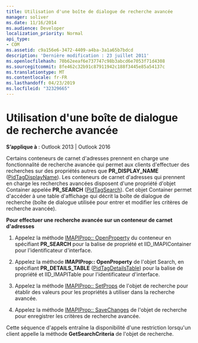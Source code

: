 ```yaml
---
title: Utilisation d'une boîte de dialogue de recherche avancée
manager: soliver
ms.date: 11/16/2014
ms.audience: Developer
localization_priority: Normal
api_type:
- COM
ms.assetid: c9a156e6-3472-4409-a4ba-3a1a65b7bdcd
description: 'Dernière modification : 23 juillet 2011'
ms.openlocfilehash: 70b62eeaf6e737747c98b3abcd6e7053f71d4308
ms.sourcegitcommit: 8fe462c32b91c87911942c188f3445e85a54137c
ms.translationtype: MT
ms.contentlocale: fr-FR
ms.lasthandoff: 04/23/2019
ms.locfileid: "32329665"
---
```

# <a name="using-an-advanced-search-dialog-box"></a>Utilisation d'une boîte de dialogue de recherche avancée

  
  
**S’applique à** : Outlook 2013 | Outlook 2016 
  
Certains conteneurs de carnet d'adresses prennent en charge une fonctionnalité de recherche avancée qui permet aux clients d'effectuer des recherches sur des propriétés autres que **PR_DISPLAY_NAME** ([PidTagDisplayName](pidtagdisplayname-canonical-property.md)). Les conteneurs de carnet d'adresses qui prennent en charge les recherches avancées disposent d'une propriété d'objet Container appelée **PR_SEARCH** ([PidTagSearch](pidtagsearch-canonical-property.md)). Cet objet Container permet d'accéder à une table d'affichage qui décrit la boîte de dialogue de recherche (boîte de dialogue utilisée pour entrer et modifier les critères de recherche avancée).
  
 **Pour effectuer une recherche avancée sur un conteneur de carnet d'adresses**
  
1. Appelez la méthode [IMAPIProp:: OpenProperty](imapiprop-openproperty.md) du conteneur en spécifiant **PR_SEARCH** pour la balise de propriété et IID_IMAPIContainer pour l'identificateur d'interface. 
    
2. Appelez la méthode **IMAPIProp:: OpenProperty** de l'objet Search, en spécifiant **PR_DETAILS_TABLE** ([PidTagDetailsTable](pidtagdetailstable-canonical-property.md)) pour la balise de propriété et IID_IMAPITable pour l'identificateur d'interface. 
    
3. Appelez la méthode [IMAPIProp:: SetProps](imapiprop-setprops.md) de l'objet de recherche pour établir des valeurs pour les propriétés à utiliser dans la recherche avancée. 
    
4. Appelez la méthode [IMAPIProp:: SaveChanges](imapiprop-savechanges.md) de l'objet de recherche pour enregistrer les critères de recherche avancée. 
    
Cette séquence d'appels entraîne la disponibilité d'une restriction lorsqu'un client appelle la méthode **GetSearchCriteria** de l'objet de recherche. 
  

